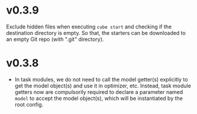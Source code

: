 # v0.3.9
Exclude hidden files when executing `cube start` and checking if the destination directory is empty. So that, the starters can be downloaded to an empty Git repo (with ".git" directory).

# v0.3.8
- In task modules, we do not need to call the model getter(s) explicitly to get the model object(s) and use it in optimizer, etc. Instead, task module getters now are compulsorily required to declare a parameter named `model` to accept the model object(s), which will be instantiated by the root config.
